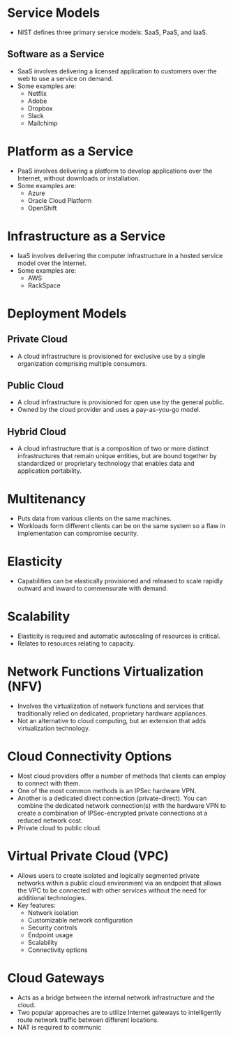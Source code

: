 # Service Models
- NIST defines three primary service models: SaaS, PaaS, and IaaS.

## Software as a Service
- SaaS involves delivering a licensed application to customers over the web to use a service on demand.
- Some examples are:
	- Netflix
	- Adobe
	- Dropbox
	- Slack
	- Mailchimp

# Platform as a Service
- PaaS involves delivering a platform to develop applications over the Internet, without downloads or installation.
- Some examples are:
	- Azure
	- Oracle Cloud Platform
	- OpenShift

# Infrastructure as a Service
- IaaS involves delivering the computer infrastructure in a hosted service model over the Internet.
- Some examples are:
	- AWS
	- RackSpace

# Deployment Models

## Private Cloud
- A cloud infrastructure is provisioned for exclusive use by a single organization comprising multiple consumers.

## Public Cloud
- A cloud infrastructure is provisioned for open use by the general public.
- Owned by the cloud provider and uses a pay-as-you-go model.

## Hybrid Cloud
- A cloud infrastructure that is a composition of two or more distinct infrastructures that remain unique entities, but are bound together by standardized or proprietary technology that enables data and application portability.

# Multitenancy
- Puts data from various clients on the same machines.
- Workloads form different clients can be on the same system so a flaw in implementation can compromise security.

# Elasticity
- Capabilities can be elastically provisioned and released to scale rapidly outward and inward to commensurate with demand.

# Scalability
- Elasticity is required and automatic autoscaling of resources is critical.
- Relates to resources relating to capacity.

# Network Functions Virtualization (NFV)
- Involves the virtualization of network functions and services that traditionally relied on dedicated, proprietary hardware appliances.
- Not an alternative to cloud computing, but an extension that adds virtualization technology.

# Cloud Connectivity Options
- Most cloud providers offer a number of methods that clients can employ to connect with them.
- One of the most common methods is an IPSec hardware VPN.
- Another is a dedicated direct connection (private-direct). You can combine the dedicated network connection(s) with the hardware VPN to create a combination of IPSec-encrypted private connections at a reduced network cost.
- Private cloud to public cloud.

# Virtual Private Cloud (VPC)
- Allows users to create isolated and logically segmented private networks within a public cloud environment via an endpoint that allows the VPC to be connected with other services without the need for additional technologies.
- Key features:
	- Network isolation
	- Customizable network configuration
	- Security controls
	- Endpoint usage
	- Scalability
	- Connectivity options

# Cloud Gateways
- Acts as a bridge between the internal network infrastructure and the cloud.
- Two popular approaches are to utilize Internet gateways to intelligently route network traffic between different locations.
- NAT is required to communic